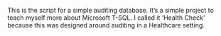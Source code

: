This is the script for a simple auditing database. It’s a simple project to teach myself more about Microsoft T-SQL. I called it ‘Health Check’ because this was designed around auditing in a Healthcare setting.
